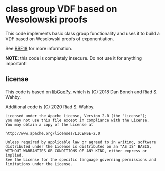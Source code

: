 # class group VDF based on Wesolowski proofs

This code implements basic class group functionality and uses it to build
a VDF based on Wesolowski proofs of exponentiation.

See [BBF18](https://eprint.iacr.org/2018/712) for more information.

**NOTE**: this code is completely insecure. Do not use it for anything important!

## license

This code is based on [libGooPy](https://github.com/kwantam/GooSig),
which is (C) 2018 Dan Boneh and Riad S. Wahby.

Additional code is (C) 2020 Riad S. Wahby.

    Licensed under the Apache License, Version 2.0 (the "License");
    you may not use this file except in compliance with the License.
    You may obtain a copy of the License at

    http://www.apache.org/licenses/LICENSE-2.0

    Unless required by applicable law or agreed to in writing, software
    distributed under the License is distributed on an "AS IS" BASIS,
    WITHOUT WARRANTIES OR CONDITIONS OF ANY KIND, either express or implied.
    See the License for the specific language governing permissions and
    limitations under the License.
